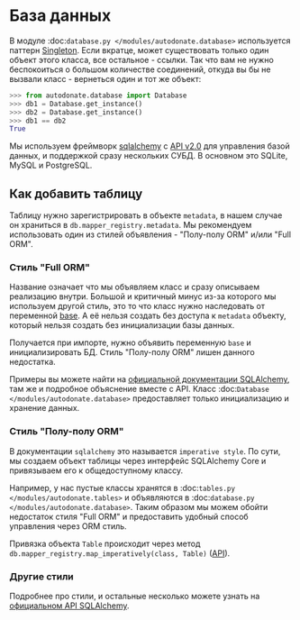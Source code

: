 # База данных

В модуле :doc:`database.py </modules/autodonate.database>` используется паттерн [Singleton](https://refactoring.guru/ru/design-patterns/singleton).
Если вкратце, может существовать только один объект этого класса, все остальное - ссылки.
Так что вам не нужно беспокоиться о большом количестве соединений, откуда вы бы не вызвали класс - 
вернеться один и тот же объект:

```py
>>> from autodonate.database import Database
>>> db1 = Database.get_instance()
>>> db2 = Database.get_instance()
>>> db1 == db2
True
```

Мы используем фреймворк [sqlalchemy](https://www.sqlalchemy.org) с [API v2.0](https://docs.sqlalchemy.org/en/14/tutorial/index.html)
для управления базой данных, и поддержкой сразу нескольких СУБД. В основном это SQLite, MySQL и PostgreSQL.

## Как добавить таблицу

Таблицу нужно зарегистрировать в объекте `metadata`, в нашем случае он храниться в `db.mapper_registry.metadata`.
Мы рекомендуем использовать один из стилей объявления - "Полу-полу ORM" и/или "Full ORM".

### Стиль "Full ORM"

Название означает что мы объявляем класс и сразу описываем реализацию внутри. Большой и критичный минус из-за которого мы
используем другой стиль, это то что класс нужно наследовать от переменной [base](https://docs.sqlalchemy.org/en/14/tutorial/metadata.html#setting-up-the-registry).
А её нельзя создать без доступа к `metadata` объекту, который нельзя создать без инициализации базы данных.

Получается при импорте, нужно объявить переменную `base` и инициализировать БД. Стиль "Полу-полу ORM" лишен данного недостатка.

Примеры вы можете найти на [официальной документации SQLAlchemy](https://docs.sqlalchemy.org/en/14/tutorial/metadata.html#declaring-mapped-classes),
там же и подробное объяснение вместе с API. Класс :doc:`Database </modules/autodonate.database>` предоставляет только
инициализацию и хранение данных.

### Стиль "Полу-полу ORM"

В документации `sqlalchemy` это называется `imperative style`. По сути, мы создаем объект таблицы через интерфейс
SQLAlchemy Core и привязываем его к общедоступному классу.

Например, у нас пустые классы хранятся в :doc:`tables.py </modules/autodonate.tables>` и объявляются в
:doc:`database.py </modules/autodonate.database>`. Таким образом мы можем обойти недостаток стиля "Full ORM" и
предоставить удобный способ управления через ORM стиль.

Привязка объекта `Table` происходит через метод `db.mapper_registry.map_imperatively(class, Table)` ([API](https://docs.sqlalchemy.org/en/14/orm/mapping_api.html#sqlalchemy.orm.registry.map_imperatively)).

### Другие стили

Подробнее про стили, и остальные несколько можете узнать на [официальном API SQLAlchemy](https://docs.sqlalchemy.org/en/14/orm/mapping_styles.html).
